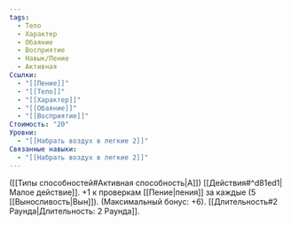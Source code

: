 ```yaml
---
tags:
  - Тело
  - Характер
  - Обаяние
  - Восприятие
  - Навык/Пение
  - Активная
Ссылки:
  - "[[Пение]]"
  - "[[Тело]]"
  - "[[Характер]]"
  - "[[Обаяние]]"
  - "[[Восприятие]]"
Стоимость: "20"
Уровни:
  - "[[Набрать воздух в легкие 2]]"
Связанные навыки:
  - "[[Набрать воздух в легкие 2]]"
---
```

([[Типы способностей#Активная способность|А]]) [[Действия#^d81ed1|Малое действие]]. +1 к проверкам [[Пение|пения]] за каждые (5 [[Выносливость|Вын]]). (Максимальный бонус: +6). [[Длительность#2 Раунда|Длительность: 2 Раунда]].